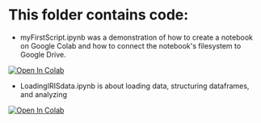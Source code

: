 

# This folder contains code:

* myFirstScript.ipynb was a demonstration of how to create a notebook on Google Colab and how to connect the notebook's filesystem to Google Drive. 

[![Open In Colab](https://colab.research.google.com/assets/colab-badge.svg)](https://colab.research.google.com/github/ellenz660/pgss2020_lecture2/blob/master/MyNotebooks/myFirstScript.ipynb)




* LoadingIRISdata.ipynb is about loading data, structuring dataframes, and analyzing

[![Open In Colab](https://colab.research.google.com/assets/colab-badge.svg)](https://colab.research.google.com/github/ellenz660/pgss2020_lecture2/blob/master/MyNotebooks/LoadingIRISdata.ipynb)
